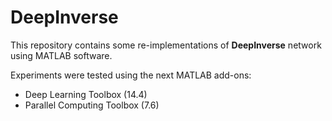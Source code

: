 # DeepInverse

This repository contains some re-implementations of **DeepInverse** network using MATLAB software.



Experiments were tested using the next MATLAB add-ons:

- Deep Learning Toolbox (14.4)
- Parallel Computing Toolbox (7.6)
